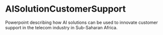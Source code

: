 # AISolutionCustomerSupport
Powerpoint describing how AI solutions can be used to innovate customer support in the telecom industry in Sub-Saharan Africa.
